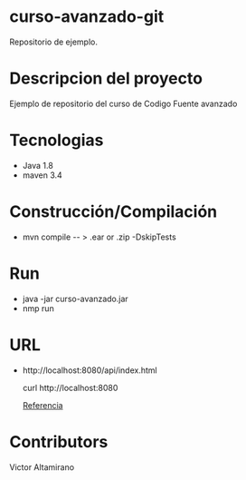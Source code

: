 # curso-avanzado-git
Repositorio de ejemplo.


# Descripcion del proyecto
Ejemplo de repositorio del curso de Codigo Fuente avanzado

# Tecnologias
- Java 1.8
- maven 3.4

# Construcción/Compilación
- mvn compile -- > .ear or .zip  -DskipTests

# Run
- java -jar  curso-avanzado.jar
- nmp run

# URL
- http://localhost:8080/api/index.html

  curl http://localhost:8080
  
  [Referencia](https://markdown.es/sintaxis-markdown/)

# Contributors
  Victor Altamirano
  
  
  



